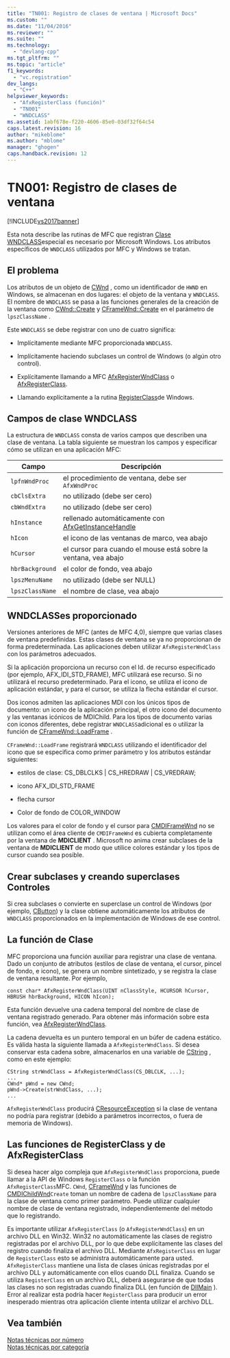 ```yaml
---
title: "TN001: Registro de clases de ventana | Microsoft Docs"
ms.custom: ""
ms.date: "11/04/2016"
ms.reviewer: ""
ms.suite: ""
ms.technology: 
  - "devlang-cpp"
ms.tgt_pltfrm: ""
ms.topic: "article"
f1_keywords: 
  - "vc.registration"
dev_langs: 
  - "C++"
helpviewer_keywords: 
  - "AfxRegisterClass (función)"
  - "TN001"
  - "WNDCLASS"
ms.assetid: 1abf678e-f220-4606-85e0-03df32f64c54
caps.latest.revision: 16
author: "mikeblome"
ms.author: "mblome"
manager: "ghogen"
caps.handback.revision: 12
---
```

# TN001: Registro de clases de ventana
[!INCLUDE[vs2017banner](../assembler/inline/includes/vs2017banner.md)]

Esta nota describe las rutinas de MFC que registran [Clase WNDCLASS](http://msdn.microsoft.com/library/windows/desktop/ms633576)especial es necesario por Microsoft Windows.  Los atributos específicos de `WNDCLASS` utilizados por MFC y Windows se tratan.  
  
## El problema  
 Los atributos de un objeto de [CWnd](../mfc/reference/cwnd-class.md) , como un identificador de `HWND` en Windows, se almacenan en dos lugares: el objeto de la ventana y `WNDCLASS`.  El nombre de `WNDCLASS` se pasa a las funciones generales de la creación de la ventana como [CWnd::Create](../Topic/CWnd::Create.md) y [CFrameWnd::Create](../Topic/CFrameWnd::Create.md) en el parámetro de `lpszClassName` .  
  
 Este `WNDCLASS` se debe registrar con uno de cuatro significa:  
  
-   Implícitamente mediante MFC proporcionada `WNDCLASS`.  
  
-   Implícitamente haciendo subclases un control de Windows \(o algún otro control\).  
  
-   Explícitamente llamando a MFC [AfxRegisterWndClass](../Topic/AfxRegisterWndClass.md) o [AfxRegisterClass](../Topic/AfxRegisterClass.md).  
  
-   Llamando explícitamente a la rutina [RegisterClass](http://msdn.microsoft.com/library/windows/desktop/ms633586)de Windows.  
  
## Campos de clase WNDCLASS  
 La estructura de `WNDCLASS` consta de varios campos que describen una clase de ventana.  La tabla siguiente se muestran los campos y especificar cómo se utilizan en una aplicación MFC:  
  
|Campo|Descripción|  
|-----------|-----------------|  
|`lpfnWndProc`|el procedimiento de ventana, debe ser `AfxWndProc`|  
|`cbClsExtra`|no utilizado \(debe ser cero\)|  
|`cbWndExtra`|no utilizado \(debe ser cero\)|  
|`hInstance`|rellenado automáticamente con [AfxGetInstanceHandle](../Topic/AfxGetInstanceHandle.md)|  
|`hIcon`|el icono de las ventanas de marco, vea abajo|  
|`hCursor`|el cursor para cuando el mouse está sobre la ventana, vea abajo|  
|`hbrBackground`|el color de fondo, vea abajo|  
|`lpszMenuName`|no utilizado \(debe ser NULL\)|  
|`lpszClassName`|el nombre de clase, vea abajo|  
  
## WNDCLASSes proporcionado  
 Versiones anteriores de MFC \(antes de MFC 4,0\), siempre que varias clases de ventana predefinidas.  Estas clases de ventana se ya no proporcionan de forma predeterminada.  Las aplicaciones deben utilizar `AfxRegisterWndClass` con los parámetros adecuados.  
  
 Si la aplicación proporciona un recurso con el Id. de recurso especificado \(por ejemplo, AFX\_IDI\_STD\_FRAME\), MFC utilizará ese recurso.  Si no utilizará el recurso predeterminado.  Para el icono, se utiliza el icono de aplicación estándar, y para el cursor, se utiliza la flecha estándar el cursor.  
  
 Dos iconos admiten las aplicaciones MDI con los únicos tipos de documento: un icono de la aplicación principal, el otro icono del documento y las ventanas icónicos de MDIChild.  Para los tipos de documento varias con iconos diferentes, debe registrar `WNDCLASS`adicional es o utilizar la función de [CFrameWnd::LoadFrame](../Topic/CFrameWnd::LoadFrame.md) .  
  
 `CFrameWnd::LoadFrame` registrará `WNDCLASS` utilizando el identificador del icono que se especifica como primer parámetro y los atributos estándar siguientes:  
  
-   estilos de clase: CS\_DBLCLKS &#124; CS\_HREDRAW &#124; CS\_VREDRAW;  
  
-   icono AFX\_IDI\_STD\_FRAME  
  
-   flecha cursor  
  
-   Color de fondo de COLOR\_WINDOW  
  
 Los valores para el color de fondo y el cursor para [CMDIFrameWnd](../mfc/reference/cmdiframewnd-class.md) no se utilizan como el área cliente de `CMDIFrameWnd` es cubierta completamente por la ventana de **MDICLIENT** .  Microsoft no anima crear subclases de la ventana de **MDICLIENT** de modo que utilice colores estándar y los tipos de cursor cuando sea posible.  
  
## Crear subclases y creando superclases Controles  
 Si crea subclases o convierte en superclase un control de Windows \(por ejemplo, [CButton](../mfc/reference/cbutton-class.md)\) y la clase obtiene automáticamente los atributos de `WNDCLASS` proporcionados en la implementación de Windows de ese control.  
  
## La función de Clase  
 MFC proporciona una función auxiliar para registrar una clase de ventana.  Dado un conjunto de atributos \(estilos de clase de ventana, el cursor, pincel de fondo, e icono\), se genera un nombre sintetizado, y se registra la clase de ventana resultante.  Por ejemplo,  
  
```  
const char* AfxRegisterWndClass(UINT nClassStyle, HCURSOR hCursor, HBRUSH hbrBackground, HICON hIcon);  
```  
  
 Esta función devuelve una cadena temporal del nombre de clase de ventana registrado generado.  Para obtener más información sobre esta función, vea [AfxRegisterWndClass](../Topic/AfxRegisterWndClass.md).  
  
 La cadena devuelta es un puntero temporal en un búfer de cadena estático.  Es válida hasta la siguiente llamada a `AfxRegisterWndClass`.  Si desea conservar esta cadena sobre, almacenarlos en una variable de [CString](../atl-mfc-shared/using-cstring.md) , como en este ejemplo:  
  
```  
CString strWndClass = AfxRegisterWndClass(CS_DBLCLK, ...);  
...  
CWnd* pWnd = new CWnd;  
pWnd->Create(strWndClass, ...);  
...  
```  
  
 `AfxRegisterWndClass` producirá [CResourceException](../mfc/reference/cresourceexception-class.md) si la clase de ventana no podría para registrar \(debido a parámetros incorrectos, o fuera de memoria de Windows\).  
  
## Las funciones de RegisterClass y de AfxRegisterClass  
 Si desea hacer algo compleja que `AfxRegisterWndClass` proporciona, puede llamar a la API de Windows `RegisterClass` o la función `AfxRegisterClass`MFC.  `CWnd`, [CFrameWnd](../mfc/reference/cframewnd-class.md) y las funciones de [CMDIChildWnd](../mfc/reference/cmdichildwnd-class.md)`Create` toman un nombre de cadena de `lpszClassName` para la clase de ventana como primer parámetro.  Puede utilizar cualquier nombre de clase de ventana registrado, independientemente del método que lo registrando.  
  
 Es importante utilizar `AfxRegisterClass` \(o `AfxRegisterWndClass`\) en un archivo DLL en Win32.  Win32 no automáticamente las clases de registro registradas por el archivo DLL, por lo que debe explícitamente las clases del registro cuando finaliza el archivo DLL.  Mediante `AfxRegisterClass` en lugar de `RegisterClass` esto se administra automáticamente para usted.  `AfxRegisterClass` mantiene una lista de clases únicas registradas por el archivo DLL y automáticamente con ellos cuando DLL finaliza.  Cuando se utiliza `RegisterClass` en un archivo DLL, deberá asegurarse de que todas las clases no son registradas cuando finaliza DLL \(en función de [DllMain](http://msdn.microsoft.com/library/windows/desktop/ms682583) \).  Error al realizar esta podría hacer `RegisterClass` para producir un error inesperado mientras otra aplicación cliente intenta utilizar el archivo DLL.  
  
## Vea también  
 [Notas técnicas por número](../mfc/technical-notes-by-number.md)   
 [Notas técnicas por categoría](../mfc/technical-notes-by-category.md)